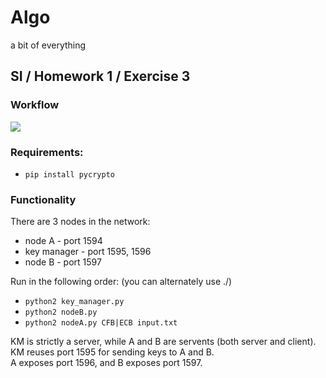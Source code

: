 # Algo
a bit of everything
  

## SI / Homework 1 / Exercise 3

### Workflow

![](architecture-exe3.png)

### Requirements:
+ `pip install pycrypto`

### Functionality

There are 3 nodes in the network:
+ node A - port 1594
+ key manager - port 1595, 1596
+ node B - port 1597
  
Run in the following order: (you can alternately use ./)
+ `python2 key_manager.py`
+ `python2 nodeB.py`
+ `python2 nodeA.py CFB|ECB input.txt`
  
KM is strictly a server, while A and B are servents (both server and client).  
KM reuses port 1595 for sending keys to A and B.  
A exposes port 1596, and B exposes port 1597.  

